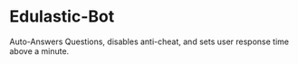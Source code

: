 # Edulastic-Bot
Auto-Answers Questions, disables anti-cheat, and sets user response time above a minute.
